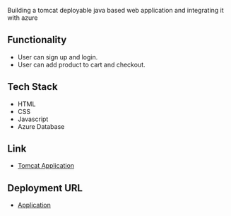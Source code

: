 Building a tomcat deployable java based web application and integrating it with azure

## Functionality 

- User can sign up and login.
- User can add product to cart and checkout.

## Tech Stack

- HTML
- CSS
- Javascript 
- Azure Database

## Link

- [Tomcat Application](https://youtu.be/Qhx4EJPC0c4)

## Deployment URL

- [Application](http://20.204.125.81:8080/myapp/)
